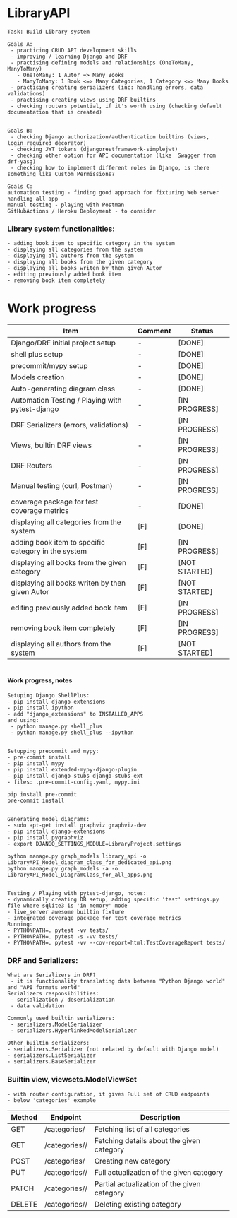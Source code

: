 # LibraryAPI

```
Task: Build Library system

Goals A:
 - practicing CRUD API development skills
 - improving / learning Django and DRF
 - practising defining models and relationships (OneToMany, ManyToMany)
   - OneToMany: 1 Autor => Many Books
   - ManyToMany: 1 Book <=> Many Categories, 1 Category <=> Many Books
 - practising creating serializers (inc: handling errors, data validations)
 - practising creating views using DRF builtins
 - checking routers potential, if it's worth using (checking default documentation that is created)


Goals B:
 - checking Django authorization/authentication builtins (views, login_required decorator)
 - checking JWT tokens (djangorestframework-simplejwt)
 - checking other option for API documentation (like  Swagger from drf-yasg)
 - checking how to implement different roles in Django, is there something like Custom Permissions?

Goals C:
automation testing - finding good approach for fixturing Web server handling all app
manual testing - playing with Postman
GitHubActions / Heroku Deployment - to consider

```

### Library system functionalities:
```
- adding book item to specific category in the system
- displaying all categories from the system
- displaying all authors from the system
- displaying all books from the given category
- displaying all books writen by then given Autor
- editing previously added book item
- removing book item completely
```

# Work progress

| Item                                                | Comment | Status        |
|-----------------------------------------------------|---------|---------------|
| Django/DRF initial project setup                    | -       | [DONE]        |
| shell plus setup                                    | -       | [DONE]        |
| precommit/mypy  setup                               | -       | [DONE]        |
| Models creation                                     | -       | [DONE]        |
| Auto-generating diagram class                       | -       | [DONE]        |
| Automation Testing / Playing with pytest-django     | -       | [IN PROGRESS] |
| DRF Serializers (errors, validations)               | -       | [IN PROGRESS] |
| Views, builtin DRF views                            | -       | [IN PROGRESS] |
| DRF Routers                                         | -       | [IN PROGRESS] |
| Manual testing (curl, Postman)                      | -       | [IN PROGRESS] |
| coverage package for test coverage metrics          | -       | [DONE]        |
| displaying all categories from the system           | [F]     | [DONE]        |
| adding book item to specific category in the system | [F]     | [IN PROGRESS] |
| displaying all books from the given category        | [F]     | [NOT STARTED] |
| displaying all books writen by then given Autor     | [F]     | [NOT STARTED] |
| editing previously added book item                  | [F]     | [IN PROGRESS] |
| removing book item completely                       | [F]     | [IN PROGRESS] |
| displaying all authors from the system              | [F]     | [NOT STARTED] |

#
#### Work progress, notes
```
Setuping Django ShellPlus:
- pip install django-extensions
- pip install ipython
- add "django_extensions" to INSTALLED_APPS
and using:
 - python manage.py shell_plus
 - python manage.py shell_plus --ipython


Setupping precommit and mypy:
- pre-commit install
- pip install mypy
- pip install extended-mypy-django-plugin
- pip install django-stubs django-stubs-ext
- files: .pre-commit-config.yaml, mypy.ini

pip install pre-commit
pre-commit install


Generating model diagrams:
- sudo apt-get install graphviz graphviz-dev
- pip install django-extensions
- pip install pygraphviz
- export DJANGO_SETTINGS_MODULE=LibraryProject.settings

python manage.py graph_models library_api -o LibraryAPI_Model_diagram_class_for_dedicated_api.png
python manage.py graph_models -a -o LibraryAPI_Model_DiagramClass_for_all_apps.png


Testing / Playing with pytest-django, notes:
- dynamically creating DB setup, adding specific 'test' settings.py file where sqlite3 is 'in memory' mode
- live_server awesome builtin fixture
- integrated coverage package for test coverage metrics
Running:
- PYTHONPATH=. pytest -vv tests/
- PYTHONPATH=. pytest -s -vv tests/
- PYTHONPATH=. pytest -vv --cov-report=html:TestCoverageReport tests/
```


### DRF and Serializers:
```
What are Serializers in DRF?
 - it is functionality translating data between "Python Django world" and "API formats world"
Serializers responsibilities:
 - serialization / deserialization
 - data validation

Commonly used builtin serializers:
 - serializers.ModelSerializer
 - serializers.HyperlinkedModelSerializer

Other builtin serializers:
- serializers.Serializer (not related by default with Django model)
- serializers.ListSerializer
- serializers.BaseSerializer
```


### Builtin view, viewsets.ModelViewSet
```
- with router configuration, it gives Full set of CRUD endpoints
- below 'categories' example
```

| Method    | Endpoint              | Description                                 |
|-----------|-----------------------|---------------------------------------------|
| GET	     | /categories/	         | Fetching list of all categories             |
| GET	     | /categories/<id>/	 | Fetching details about the given category   |
| POST	     | /categories/	         | Creating new category                       |
| PUT	     | /categories/<id>/	 | Full actualization of the given category    |
| PATCH	 | /categories/<id>/	 | Partial actualization of the given category |
| DELETE    | 	/categories/<id>/	 | Deleting existing category                  |
